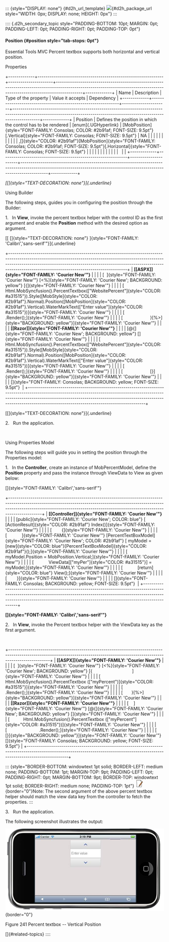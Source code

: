 ::: {style="DISPLAY: none"}
[](ms-xhelp:///?Id=d2h_url_template){#d2h_url_template} ![](!package_url!){#d2h_package_url style="WIDTH: 0px; DISPLAY: none; HEIGHT: 0px"}
:::

:::: {.d2h_secondary_topic style="PADDING-BOTTOM: 10pt; MARGIN: 0pt; PADDING-LEFT: 0pt; PADDING-RIGHT: 0pt; PADDING-TOP: 0pt"}
#### Position {#position style="tab-stops: 0pt"}

Essential Tools MVC Percent textbox supports both horizontal and vertical position.

Properties

+-------------+--------------------------------------------------------------+----------------------+-------------------------------------------------------------------------------------------------------------------------------------------------------------------------+-------------+
| Name        | Description                                                  | Type of the property | Value it accepts                                                                                                                                                        | Dependency  |
+-------------+--------------------------------------------------------------+----------------------+-------------------------------------------------------------------------------------------------------------------------------------------------------------------------+-------------+
| Position    | Defines the position in which the control has to be rendered | [enum]{.UGHyperlink} | [MobPosition]{style="FONT-FAMILY: Consolas; COLOR: #2b91af; FONT-SIZE: 9.5pt"} [.Vertical]{style="FONT-FAMILY: Consolas; FONT-SIZE: 9.5pt"}                             | NA          |
|             |                                                              |                      |                                                                                                                                                                         |             |
|             |                                                              |                      | ,[]{style="COLOR: #2b91af"}[MobPosition]{style="FONT-FAMILY: Consolas; COLOR: #2b91af; FONT-SIZE: 9.5pt"}[.Horizontal]{style="FONT-FAMILY: Consolas; FONT-SIZE: 9.5pt"} |             |
|             |                                                              |                      |                                                                                                                                                                         |             |
|             |                                                              |                      |                                                                                                                                                                         |             |
+-------------+--------------------------------------------------------------+----------------------+-------------------------------------------------------------------------------------------------------------------------------------------------------------------------+-------------+

*[[]{style="TEXT-DECORATION: none"}]{.underline}*  

Using Builder

The following steps, guides you in configuring the position through the Builder:

1.   In **View**, invoke the percent textbox helper with the control ID as the first argument and enable the **Position** method with the desired option as argument.

[[ []{style="TEXT-DECORATION: none"} ]{style="FONT-FAMILY: 'Calibri','sans-serif'"}]{.underline}  

+----------------------------------------------------------------------------------------------------------------------------------------------------------------------------------------------------------------------------------------------------------------------------------------------------+
| **[\[ASPX\]]{style="FONT-FAMILY: 'Courier New'"}**                                                                                                                                                                                                                                                 |
|                                                                                                                                                                                                                                                                                                    |
| [  ]{style="FONT-FAMILY: 'Courier New'"} [\<%]{style="FONT-FAMILY: 'Courier New'; BACKGROUND: yellow"} [{]{style="FONT-FAMILY: 'Courier New'"}                                                                                                                                                     |
|                                                                                                                                                                                                                                                                                                    |
| [        Html.MobSyncfusion().PercentTextbox([\"WebsitePercent\"]{style="COLOR: #a31515"}).Style([MobStyle]{style="COLOR: #2b91af"}.Normal).Position([MobPosition]{style="COLOR: #2b91af"}.Vertical).WaterMarkText([\"Enter value\"]{style="COLOR: #a31515"})]{style="FONT-FAMILY: 'Courier New'"} |
|                                                                                                                                                                                                                                                                                                    |
| [                          .Render();]{style="FONT-FAMILY: 'Courier New'"}                                                                                                                                                                                                                         |
|                                                                                                                                                                                                                                                                                                    |
| [                      }[%\>]{style="BACKGROUND: yellow"}]{style="FONT-FAMILY: 'Courier New'"}                                                                                                                                                                                                     |
|                                                                                                                                                                                                                                                                                                    |
| **[\[Razor\]]{style="FONT-FAMILY: 'Courier New'"}**                                                                                                                                                                                                                                                |
|                                                                                                                                                                                                                                                                                                    |
| [\@{]{style="FONT-FAMILY: 'Courier New'; BACKGROUND: yellow"} []{style="FONT-FAMILY: 'Courier New'"}                                                                                                                                                                                               |
|                                                                                                                                                                                                                                                                                                    |
| [     Html.MobSyncfusion().PercentTextbox([\"WebsitePercent\"]{style="COLOR: #a31515"}).Style([MobStyle]{style="COLOR: #2b91af"}.Normal).Position([MobPosition]{style="COLOR: #2b91af"}.Vertical).WaterMarkText([\"Enter value\"]{style="COLOR: #a31515"})]{style="FONT-FAMILY: 'Courier New'"}    |
|                                                                                                                                                                                                                                                                                                    |
| [                          .Render();]{style="FONT-FAMILY: 'Courier New'"}                                                                                                                                                                                                                         |
|                                                                                                                                                                                                                                                                                                    |
| [                      [}]{style="BACKGROUND: yellow"}]{style="FONT-FAMILY: 'Courier New'"}                                                                                                                                                                                                        |
|                                                                                                                                                                                                                                                                                                    |
| []{style="FONT-FAMILY: Consolas; BACKGROUND: yellow; FONT-SIZE: 9.5pt"}                                                                                                                                                                                                                            |
+----------------------------------------------------------------------------------------------------------------------------------------------------------------------------------------------------------------------------------------------------------------------------------------------------+

[[]{style="TEXT-DECORATION: none"}]{.underline}  

2.   Run the application.

 

Using Properties Model

The following steps will guide you in setting the position through the Properties model:

1.   In the **Controller**, create an instance of MobPercentModel, define the **Position** property and pass the instance through ViewData to View as given below:

[]{style="FONT-FAMILY: 'Calibri','sans-serif'"} 

+----------------------------------------------------------------------------------------------------------------------------------------------------------------------------------------------------------------------------------------------------------+
| **[\[Controller\]]{style="FONT-FAMILY: 'Courier New'"}**                                                                                                                                                                                                 |
|                                                                                                                                                                                                                                                          |
| [public]{style="FONT-FAMILY: 'Courier New'; COLOR: blue"} [ [ActionResult]{style="COLOR: #2b91af"} Index()]{style="FONT-FAMILY: 'Courier New'"}                                                                                                          |
|                                                                                                                                                                                                                                                          |
| [        {]{style="FONT-FAMILY: 'Courier New'"}                                                                                                                                                                                                          |
|                                                                                                                                                                                                                                                          |
| [            ]{style="FONT-FAMILY: 'Courier New'"} [PercentTextBoxModel]{style="FONT-FAMILY: 'Courier New'; COLOR: #2b91af"} [ myModel = [new]{style="COLOR: blue"}[PercentTextBoxModel]{style="COLOR: #2b91af"}();]{style="FONT-FAMILY: 'Courier New'"} |
|                                                                                                                                                                                                                                                          |
| [            myModel.Position = MobPosition.Vertical;]{style="FONT-FAMILY: 'Courier New'"}                                                                                                                                                               |
|                                                                                                                                                                                                                                                          |
| [            ViewData\[[\"myPer\"]{style="COLOR: #a31515"}\] = myModel;]{style="FONT-FAMILY: 'Courier New'"}                                                                                                                                             |
|                                                                                                                                                                                                                                                          |
| [            [return]{style="COLOR: blue"} View();]{style="FONT-FAMILY: 'Courier New'"}                                                                                                                                                                  |
|                                                                                                                                                                                                                                                          |
| [        }]{style="FONT-FAMILY: 'Courier New'"}                                                                                                                                                                                                          |
|                                                                                                                                                                                                                                                          |
| []{style="FONT-FAMILY: Consolas; BACKGROUND: yellow; FONT-SIZE: 9.5pt"}                                                                                                                                                                                  |
+----------------------------------------------------------------------------------------------------------------------------------------------------------------------------------------------------------------------------------------------------------+

**[]{style="FONT-FAMILY: 'Calibri','sans-serif'"}**  

2.   In **View**, invoke the Percent textbox helper with the ViewData key as the first argument.

 

+--------------------------------------------------------------------------------------------------------------------------------------------------------------------------------+
| **[\[ASPX\]]{style="FONT-FAMILY: 'Courier New'"}**                                                                                                                             |
|                                                                                                                                                                                |
| [  ]{style="FONT-FAMILY: 'Courier New'"} [\<%]{style="FONT-FAMILY: 'Courier New'; BACKGROUND: yellow"} [{                                ]{style="FONT-FAMILY: 'Courier New'"} |
|                                                                                                                                                                                |
| [    Html.MobSyncfusion().PercentTextbox ([\"myPercent\")]{style="COLOR: #a31515"}]{style="FONT-FAMILY: 'Courier New'"}                                                        |
|                                                                                                                                                                                |
| [                          .Render();]{style="FONT-FAMILY: 'Courier New'"}                                                                                                     |
|                                                                                                                                                                                |
| [       }[%\>]{style="BACKGROUND: yellow"}]{style="FONT-FAMILY: 'Courier New'"}                                                                                                |
|                                                                                                                                                                                |
| **[\[Razor\]]{style="FONT-FAMILY: 'Courier New'"}**                                                                                                                            |
|                                                                                                                                                                                |
| [    ]{style="FONT-FAMILY: 'Courier New'"} [\@{]{style="FONT-FAMILY: 'Courier New'; BACKGROUND: yellow"} []{style="FONT-FAMILY: 'Courier New'"}                                |
|                                                                                                                                                                                |
| [           Html.MobSyncfusion().PercentTextbox ([\"myPercent\"]{style="COLOR: #a31515"})]{style="FONT-FAMILY: 'Courier New'"}                                                 |
|                                                                                                                                                                                |
| [                          .Render();]{style="FONT-FAMILY: 'Courier New'"}                                                                                                     |
|                                                                                                                                                                                |
| [       [}]{style="BACKGROUND: yellow"}]{style="FONT-FAMILY: 'Courier New'"} []{style="FONT-FAMILY: Consolas; BACKGROUND: yellow; FONT-SIZE: 9.5pt"}                           |
+--------------------------------------------------------------------------------------------------------------------------------------------------------------------------------+

::: {style="BORDER-BOTTOM: windowtext 1pt solid; BORDER-LEFT: medium none; PADDING-BOTTOM: 1pt; MARGIN-TOP: 9pt; PADDING-LEFT: 0pt; PADDING-RIGHT: 0pt; MARGIN-BOTTOM: 9pt; BORDER-TOP: windowtext 1pt solid; BORDER-RIGHT: medium none; PADDING-TOP: 1pt"}
![](ImagesExt/image103_4.jpg){border="0"}Note: The second argument of the above percent textbox helper should match the view data key from the controller to fetch the properties.
:::

3.   Run the application.

The following screenshot illustrates the output:

![](ImagesExt/image103_166.jpg){border="0"}

Figure 241 Percent textbox -- Vertical Position

[]{#related-topics}
::::
